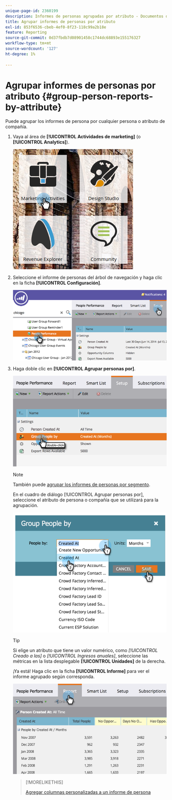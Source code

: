 ```yaml
---
unique-page-id: 2360199
description: Informes de personas agrupadas por atributo - Documentos de Marketo - Documentación del producto
title: Agrupar informes de personas por atributo
exl-id: 853f6536-cbeb-4ef0-8f23-118c99a2b18e
feature: Reporting
source-git-commit: 0d37fbdb7d08901458c1744dc68893e155176327
workflow-type: tm+mt
source-wordcount: '127'
ht-degree: 1%

---
```


# Agrupar informes de personas por atributo {#group-person-reports-by-attribute}

Puede agrupar los informes de persona por cualquier persona o atributo de compañía.

1. Vaya al área de **[!UICONTROL Actividades de marketing]** (o **[!UICONTROL Analytics]**).

   ![](assets/image2017-3-28-10-3a22-3a53.png)

1. Seleccione el informe de personas del árbol de navegación y haga clic en la ficha **[!UICONTROL Configuración]**.

   ![](assets/image2017-3-28-11-3a33-3a48.png)

1. Haga doble clic en **[!UICONTROL Agrupar personas por]**.

   ![](assets/image2017-3-28-11-3a34-3a5.png)

   >[!NOTE]
   >
   >También puede [agrupar los informes de personas por segmento](/help/marketo/product-docs/personalization/segmentation-and-snippets/segmentation/group-person-reports-by-segment.md).

   En el cuadro de diálogo [!UICONTROL Agrupar personas por], seleccione el atributo de persona o compañía que se utilizará para la agrupación.

   ![](assets/image2017-3-28-11-3a34-3a42.png)

   >[!TIP]
   >
   >Si elige un atributo que tiene un valor numérico, como _[!UICONTROL Creado a las]_ o _[!UICONTROL Ingresos anuales]_, seleccione las métricas en la lista desplegable **[!UICONTROL Unidades]** de la derecha.

   ¡Ya está! Haga clic en la ficha **[!UICONTROL Informe]** para ver el informe agrupado según corresponda.

   ![](assets/image2017-3-28-11-3a35-3a0.png)

   >[!MORELIKETHIS]
   >
   >[Agregar columnas personalizadas a un informe de persona](/help/marketo/product-docs/reporting/basic-reporting/editing-reports/add-custom-columns-to-a-person-report.md)

